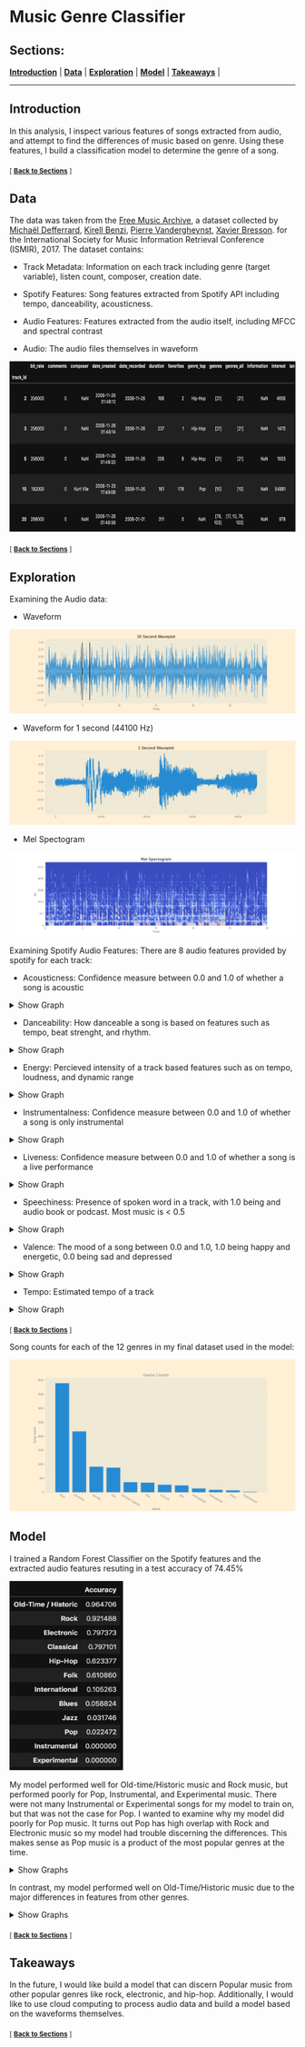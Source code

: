 # Music Genre Classifier

<div class='header'> 
<!-- Your header image here -->

## Sections:
 **[Introduction](#Introduction)**  |
 **[Data](#data)**  |
 **[Exploration](#exploration)**  |
 **[Model](#model)**  |
 **[Takeaways](#takeaways)**  |
 
 ---
 ## Introduction
In this analysis, I inspect various features of songs extracted from audio, and attempt to find the differences of music based on genre. Using these features, I build a classification model to determine the genre of a song.

<sub>[  **[Back to Sections](#sections)** ]</sub>

 ## Data
The data was taken from the [Free Music Archive](https://github.com/mdeff/fma), a dataset collected by [Michaël Defferrard](https://deff.ch),
[Kirell Benzi](https://kirellbenzi.com),
[Pierre Vandergheynst](https://people.epfl.ch/pierre.vandergheynst),
[Xavier Bresson](https://www.ntu.edu.sg/home/xbresson).  for the International Society for Music Information Retrieval Conference (ISMIR), 2017.
The dataset contains: 

 - Track Metadata: Information on each track including genre (target variable), listen count, composer, creation date.
 
 - Spotify Features: Song features extracted from Spotify API including tempo, danceability, acousticness.
 
 - Audio Features: Features extracted from the audio itself, including MFCC and spectral contrast
 
 - Audio: The audio files themselves in waveform

<img src="https://github.com/atsai24/music_audio_analysis/blob/master/img/Tracks_head.png" width = "800" height = "300">
 
 <sub>[  **[Back to Sections](#sections)** ]</sub>
 

## Exploration
Examining the Audio data:
 - Waveform
<img src="https://github.com/atsai24/music_audio_analysis/blob/master/img/Waveplot30s.png">

 - Waveform for 1 second (44100 Hz)
<img src="https://github.com/atsai24/music_audio_analysis/blob/master/img/Waveplot1s.png">

 - Mel Spectogram
 <img src="https://github.com/atsai24/music_audio_analysis/blob/master/img/Mel_Spectogram.png">

Examining Spotify Audio Features:
There are 8 audio features provided by spotify for each track:
 - Acousticness: Confidence measure between 0.0 and 1.0 of whether a song is acoustic
 <details>
  <summary>
    Show Graph
  </summary>
<br>
<img src="https://github.com/atsai24/music_audio_analysis/blob/master/img/acousticness_by_genre.png">
</details>

 - Danceability: How danceable a song is based on features such as tempo, beat strenght, and rhythm.
  <details>
  <summary>
    Show Graph
  </summary>
<br>
<img src="https://github.com/atsai24/music_audio_analysis/blob/master/img/danceability_by_genre.png">
</details>

 - Energy: Percieved intensity of a track based features such as  on tempo, loudness, and dynamic range
  <details>
   <summary>
     Show Graph
   </summary>
 <br>
 <img src="https://github.com/atsai24/music_audio_analysis/blob/master/img/energy_by_genre.png">
 </details> 
 
 - Instrumentalness: Confidence measure between 0.0 and 1.0 of whether a song is only instrumental
  <details>
   <summary>
     Show Graph
   </summary>
 <br>
 <img src="https://github.com/atsai24/music_audio_analysis/blob/master/img/instrumentalness_by_genre.png">
 </details>
 
 - Liveness: Confidence measure between 0.0 and 1.0 of whether a song is a live performance
  <details>
   <summary>
     Show Graph
   </summary>
 <br>
 <img src="https://github.com/atsai24/music_audio_analysis/blob/master/img/liveness_by_genre.png">
 </details>
 
 - Speechiness: Presence of spoken word in a track, with 1.0 being and audio book or podcast. Most music is < 0.5
  <details>
   <summary>
     Show Graph
   </summary>
 <br>
 <img src="https://github.com/atsai24/music_audio_analysis/blob/master/img/speechiness_by_genre.png">
 </details>
 
 - Valence: The mood of a song between 0.0 and 1.0, 1.0 being happy and energetic, 0.0 being sad and depressed
  <details>
   <summary>
     Show Graph
   </summary>
 <br>
 <img src="https://github.com/atsai24/music_audio_analysis/blob/master/img/valence_by_genre.png">
 </details>

 - Tempo: Estimated tempo of a track
  <details>
   <summary>
     Show Graph
   </summary>
 <br>
 <img src="https://github.com/atsai24/music_audio_analysis/blob/master/img/tempo_by_genre.png">
 </details>


<sub>[  **[Back to Sections](#sections)** ]</sub>

Song counts for each of the 12 genres in my final dataset used in the model:

 <img src="https://github.com/atsai24/music_audio_analysis/blob/master/img/Genre_Song_Counts.png">

## Model

I trained a Random Forest Classifier on the Spotify features and the extracted audio features resuting in a test accuracy of 74.45%

 <img src="https://github.com/atsai24/music_audio_analysis/blob/master/img/Model_Accuracy_By_Genre.png" width="200" height="333">
 
My model performed well for Old-time/Historic music and Rock music, but performed poorly for Pop, Instrumental, and Experimental music. There were not many Instrumental or Experimental songs for my model to train on, but that was not the case for Pop. I wanted to examine why my model did poorly for Pop music. It turns out Pop has high overlap with Rock and Electronic music so my model had trouble discerning the differences. This makes sense as Pop music is a product of the most popular genres at the time.

  <details>
   <summary>
     Show Graphs
   </summary>
 <br>
 <img src="https://github.com/atsai24/music_audio_analysis/blob/master/img/Pop_acousticness.png">
 <img src="https://github.com/atsai24/music_audio_analysis/blob/master/img/Pop_instrumentalness.png">
 <img src="https://github.com/atsai24/music_audio_analysis/blob/master/img/Pop_speechiness.png">
 </details>
 
 In contrast, my model performed well on Old-Time/Historic music due to the major differences in features from other genres.
 
   <details>
   <summary>
     Show Graphs
   </summary>
 <br>
 <img src="https://github.com/atsai24/music_audio_analysis/blob/master/img/Old_acousticness.png">
 <img src="https://github.com/atsai24/music_audio_analysis/blob/master/img/Old_instrumentalness.png">
 <img src="https://github.com/atsai24/music_audio_analysis/blob/master/img/Old_speechiness.png">
 </details>


<sub>[  **[Back to Sections](#sections)** ]</sub>


## Takeaways

 In the future, I would like build a model that can discern Popular music from other popular genres like rock, electronic, and hip-hop. Additionally, I would like to use cloud computing to process audio data and build a model based on the waveforms themselves.


<sub>[  **[Back to Sections](#sections)** ]</sub>

                                                          
